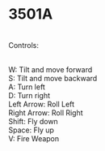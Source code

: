 # 3501A

<br>Controls:

<br>W: Tilt and move forward
<br>S: Tilt and move backward
<br>A: Turn left
<br>D: Turn right
<br>Left Arrow: Roll Left
<br>Right Arrow: Roll Right
<br>Shift: Fly down
<br>Space: Fly up
<br>V: Fire Weapon
